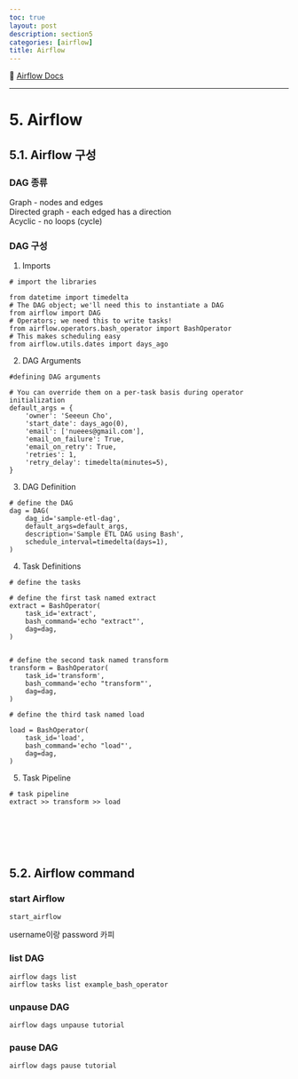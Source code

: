 ```yaml
---
toc: true
layout: post
description: section5
categories: [airflow]
title: Airflow
---
```

 
📎 [Airflow Docs](https://airflow.apache.org/docs/)

---


# 5. Airflow 

## 5.1. Airflow 구성

### DAG 종류  

Graph - nodes and edges  
Directed graph - each edged has a direction  
Acyclic - no loops (cycle)  

### DAG 구성

1) Imports
```
# import the libraries

from datetime import timedelta
# The DAG object; we'll need this to instantiate a DAG
from airflow import DAG
# Operators; we need this to write tasks!
from airflow.operators.bash_operator import BashOperator
# This makes scheduling easy
from airflow.utils.dates import days_ago
```

2) DAG Arguments
```
#defining DAG arguments

# You can override them on a per-task basis during operator initialization
default_args = {
    'owner': 'Seeeun Cho',
    'start_date': days_ago(0),
    'email': ['nueees@gmail.com'],
    'email_on_failure': True,
    'email_on_retry': True,
    'retries': 1,
    'retry_delay': timedelta(minutes=5),
}
```

3) DAG Definition
```
# define the DAG
dag = DAG(
    dag_id='sample-etl-dag',
    default_args=default_args,
    description='Sample ETL DAG using Bash',
    schedule_interval=timedelta(days=1),
)
```

4) Task Definitions
```
# define the tasks

# define the first task named extract
extract = BashOperator(
    task_id='extract',
    bash_command='echo "extract"',
    dag=dag,
)


# define the second task named transform
transform = BashOperator(
    task_id='transform',
    bash_command='echo "transform"',
    dag=dag,
)

# define the third task named load

load = BashOperator(
    task_id='load',
    bash_command='echo "load"',
    dag=dag,
)
```

5) Task Pipeline
```
# task pipeline
extract >> transform >> load
```


<br><br>
---
## 5.2. Airflow command

### start Airflow
```
start_airflow
```
username이랑 password 카피


### list DAG  
```
airflow dags list
airflow tasks list example_bash_operator
```

### unpause DAG  
```
airflow dags unpause tutorial
```

### pause DAG  
```
airflow dags pause tutorial
```





<br><br>
---
